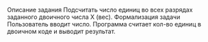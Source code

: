 Описание задания
Подсчитать число единиц во всех разрядах заданного двоичного числа
Х (вес).
Формализация задачи
Пользователь вводит число. Программа считает кол-во единиц в
двоичном коде и выводит результат.
